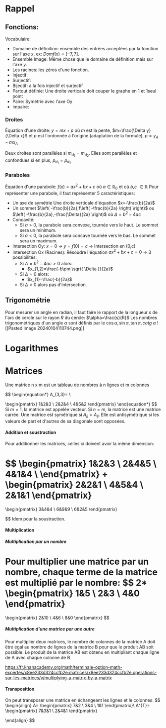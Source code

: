 
# Rappel

## Fonctions:

Vocabulaire:
- Domaine de définition: ensemble des entrées acceptées par la fonction sur l'axe $x$, ex: $Dom f(x) = [-7,7]$.
- Ensemble Image: Même chose que le domaine de définition mais sur l'axe $y$.
- Les racines: les zéros d'une fonction.
- Injectif: 
- Surjectif: 
- Bijectif: à la fois injectif et surjectif
- Partout définie: Une droite verticale doit couper le graphe en 1 et 1seul point
- Paire: Symétrie avec l'axe Oy
- Impaire:
### Droites
Équation d'une droite: $y=mx+p$
où $m$ est la pente, $m=\frac{\Delta y}{\Delta x}$
et $p$ est l'ordonnée à l'origine (adaptation de la formule), $p=y_{A}-mx_{A}$

Deux droites sont parallèles si $m_{d_{1}}=m_{d_{2}}$. Elles sont parallèles et confondues si en plus, $p_{d_{1}}=p_{d_{2}}$

### Paraboles
Équation d'une parabole: $f(x)=ax^2+bx+c$ où $a\in \mathbb{R}_{0}$ et où $b$,$c$ $\in \mathbb{R}$
Pour représenter une parabole, il faut représenter 5 caractéristiques:
- Un axe de symétrie
	Une droite verticale d'équation $x=-\frac{b}{2a}$
- Un sommet
	$\left( -\frac{b}{2a},f\left( -\frac{b}{2a} \right) \right)$ ou $\left(  -\frac{b}{2a},-\frac{\Delta}{2a} \right)$ où $\Delta=b^{2}-4ac$
- Concavité:
	- Si $a>0$, la parabole sera convexe, tournée vers le haut. Le sommet sera un minimum.
	- Si $a<0$, la parabole sera concave tournée vers le bas. Le sommet sera un maximum.
- Intersection Oy:
	$x=0$ -> $y=f(0)=c$ -> Intersection en (0,c)
- Intersection Ox (Racines):
	Résoudre l'équation $ax^{2}+bx+c=0$ -> 3 possibilités:
	- Si $\Delta=b^{2}-4ac> 0$ alors:
		- $x_{1,2}=\frac{-b\pm \sqrt{ \Delta }}{2a}$
	- Si $\Delta=0$ alors:
		- $x_{1}=\frac{-b}{2a}$
	- Si $\Delta < 0$ alors pas d'intersection.



## Trigonométrie

Pour mesurer un angle en radian, il faut faire le rapport de la longueur $s$ de l'arc de cercle sur le rayon $R$ du cercle: $\alpha=\frac{s}{R}$
Les nombres trigonométriques d'un angle $\alpha$ sont définis par le $\cos \alpha, \sin \alpha,\tan \alpha,cotg\ \alpha$
![[Pasted image 20240104110744.png]]

# Logarithmes



# Matrices

Une matrice n x m est un tableau de nombres à n lignes et m colonnes

$$
\begin{equation*}
A_{3,3}=  \\

\begin{pmatrix}
1&2&3 \\
2&2&4 \\
4&5&2
\end{pmatrix}
\end{equation*}
$$
Si $m=1$, la matrice est appelée vecteur.
Si $n=m$, la matrice est une matrice carrée.
Une matrice est symétrique si $A_{ji}=A_{ij}$.
Elle est antisymétrique si les valeurs de part et d'autres de sa diagonale sont opposées.

#### Addition et soustraction
Pour additionner les matrices, celles ci doivent avoir la même dimension:

$$
\begin{pmatrix}
1&2&3 \\
2&4&5 \\
4&1&4 \\ 
\end{pmatrix}
+
\begin{pmatrix}
2&2&1 \\
4&5&4 \\
2&1&1
\end{pmatrix}
=
\begin{pmatrix}
3&4&4 \\
6&9&9 \\
6&2&5
\end{pmatrix}

$$
Idem pour la soustraction.

#### Multiplication
##### Multiplication par un nombre
Pour multiplier une matrice par un nombre, chaque terme de la matrice est multiplié par le nombre:
$$
2*
\begin{pmatrix}
1&5 \\
2&3 \\
4&0
\end{pmatrix}
=
\begin{pmatrix}
2&10 \\
4&6 \\
8&0
\end{pmatrix}
$$
##### Multiplication d'une matrice par une autre

Pour multiplier deux matrices, le nombre de colonnes de la matrice A doit être égal au nombre de lignes de la matrice B pour que le produit AB soit possible.
Le produit de la matrice AB est obtenu en multipliant chaque ligne de A avec chaque colonne de B

https://fr.khanacademy.org/math/terminale-option-math-expertes/x8ee233d324ccfb2e:matrices/x8ee233d324ccfb2e:operations-sur-les-matrices/v/multiplying-a-matrix-by-a-matrix
#### Transposition
On peut transposer une matrice en échangeant les lignes et le colonnes:
$$
\begin{align}
A=
\begin{pmatrix}
7&2 \\
3&4 \\
1&1
\end{pmatrix}\\
A^{T}=
\begin{pmatrix}
7&3&1 \\
2&4&1
\end{pmatrix}

\end{align}
$$



